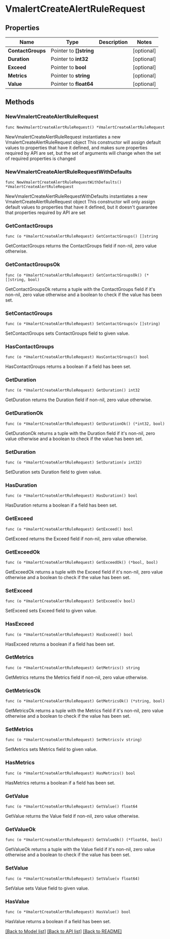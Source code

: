 # VmalertCreateAlertRuleRequest

## Properties

Name | Type | Description | Notes
------------ | ------------- | ------------- | -------------
**ContactGroups** | Pointer to **[]string** |  | [optional] 
**Duration** | Pointer to **int32** |  | [optional] 
**Exceed** | Pointer to **bool** |  | [optional] 
**Metrics** | Pointer to **string** |  | [optional] 
**Value** | Pointer to **float64** |  | [optional] 

## Methods

### NewVmalertCreateAlertRuleRequest

`func NewVmalertCreateAlertRuleRequest() *VmalertCreateAlertRuleRequest`

NewVmalertCreateAlertRuleRequest instantiates a new VmalertCreateAlertRuleRequest object
This constructor will assign default values to properties that have it defined,
and makes sure properties required by API are set, but the set of arguments
will change when the set of required properties is changed

### NewVmalertCreateAlertRuleRequestWithDefaults

`func NewVmalertCreateAlertRuleRequestWithDefaults() *VmalertCreateAlertRuleRequest`

NewVmalertCreateAlertRuleRequestWithDefaults instantiates a new VmalertCreateAlertRuleRequest object
This constructor will only assign default values to properties that have it defined,
but it doesn't guarantee that properties required by API are set

### GetContactGroups

`func (o *VmalertCreateAlertRuleRequest) GetContactGroups() []string`

GetContactGroups returns the ContactGroups field if non-nil, zero value otherwise.

### GetContactGroupsOk

`func (o *VmalertCreateAlertRuleRequest) GetContactGroupsOk() (*[]string, bool)`

GetContactGroupsOk returns a tuple with the ContactGroups field if it's non-nil, zero value otherwise
and a boolean to check if the value has been set.

### SetContactGroups

`func (o *VmalertCreateAlertRuleRequest) SetContactGroups(v []string)`

SetContactGroups sets ContactGroups field to given value.

### HasContactGroups

`func (o *VmalertCreateAlertRuleRequest) HasContactGroups() bool`

HasContactGroups returns a boolean if a field has been set.

### GetDuration

`func (o *VmalertCreateAlertRuleRequest) GetDuration() int32`

GetDuration returns the Duration field if non-nil, zero value otherwise.

### GetDurationOk

`func (o *VmalertCreateAlertRuleRequest) GetDurationOk() (*int32, bool)`

GetDurationOk returns a tuple with the Duration field if it's non-nil, zero value otherwise
and a boolean to check if the value has been set.

### SetDuration

`func (o *VmalertCreateAlertRuleRequest) SetDuration(v int32)`

SetDuration sets Duration field to given value.

### HasDuration

`func (o *VmalertCreateAlertRuleRequest) HasDuration() bool`

HasDuration returns a boolean if a field has been set.

### GetExceed

`func (o *VmalertCreateAlertRuleRequest) GetExceed() bool`

GetExceed returns the Exceed field if non-nil, zero value otherwise.

### GetExceedOk

`func (o *VmalertCreateAlertRuleRequest) GetExceedOk() (*bool, bool)`

GetExceedOk returns a tuple with the Exceed field if it's non-nil, zero value otherwise
and a boolean to check if the value has been set.

### SetExceed

`func (o *VmalertCreateAlertRuleRequest) SetExceed(v bool)`

SetExceed sets Exceed field to given value.

### HasExceed

`func (o *VmalertCreateAlertRuleRequest) HasExceed() bool`

HasExceed returns a boolean if a field has been set.

### GetMetrics

`func (o *VmalertCreateAlertRuleRequest) GetMetrics() string`

GetMetrics returns the Metrics field if non-nil, zero value otherwise.

### GetMetricsOk

`func (o *VmalertCreateAlertRuleRequest) GetMetricsOk() (*string, bool)`

GetMetricsOk returns a tuple with the Metrics field if it's non-nil, zero value otherwise
and a boolean to check if the value has been set.

### SetMetrics

`func (o *VmalertCreateAlertRuleRequest) SetMetrics(v string)`

SetMetrics sets Metrics field to given value.

### HasMetrics

`func (o *VmalertCreateAlertRuleRequest) HasMetrics() bool`

HasMetrics returns a boolean if a field has been set.

### GetValue

`func (o *VmalertCreateAlertRuleRequest) GetValue() float64`

GetValue returns the Value field if non-nil, zero value otherwise.

### GetValueOk

`func (o *VmalertCreateAlertRuleRequest) GetValueOk() (*float64, bool)`

GetValueOk returns a tuple with the Value field if it's non-nil, zero value otherwise
and a boolean to check if the value has been set.

### SetValue

`func (o *VmalertCreateAlertRuleRequest) SetValue(v float64)`

SetValue sets Value field to given value.

### HasValue

`func (o *VmalertCreateAlertRuleRequest) HasValue() bool`

HasValue returns a boolean if a field has been set.


[[Back to Model list]](../README.md#documentation-for-models) [[Back to API list]](../README.md#documentation-for-api-endpoints) [[Back to README]](../README.md)


